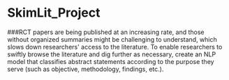 # SkimLit_Project
###RCT papers are being published at an increasing rate, and those without organized summaries might be challenging to understand, which slows down researchers' access to the literature. To enable researchers to swiftly browse the literature and dig further as necessary, create an NLP model that classifies abstract statements according to the purpose they serve (such as objective, methodology, findings, etc.).

